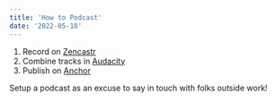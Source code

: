 ```yaml
---
title: 'How to Podcast'
date: '2022-05-18'
---
```


1. Record on [Zencastr](https://zencastr.com/)
2. Combine tracks in [Audacity](https://www.audacityteam.org/)
3. Publish on [Anchor](https://anchor.fm/)

Setup a podcast as an excuse to say in touch with folks outside work!

